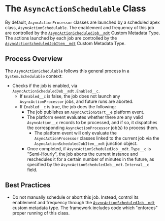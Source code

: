 # The `AsyncActionSchedulable` Class

By default, `AsyncActionProcessor` classes are launched by a scheduled apex class, `AsyncActionSchedulable`. The enablement and frequency of this job are controlled by the [`AsyncActionScheduledJob__mdt`](/docs/SCHEDULEDJOBSETTINGS.md) Custom Metadata Type. The actions launched by each job are controlled by the [`AsyncActionScheduledJobItem__mdt`](/docs/SCHEDULEDJOBITEMSETTINGS.md) Custom Metadata Type.

## Process Overview

The `AsyncActionSchedulable` follows this general process in a `System.Schedulable` context:

-   Checks if the job is enabled, via `AsyncActionScheduledJob__mdt.Enabled__c`.
    -   If `Enabled__c` is false, the job does not launch any `AsyncActionProcessor` jobs, and future runs are aborted.
    -   If `Enabled__c` is true, the job does the following:
        -   The job publishes an `AsyncActionStart__e` platform event.
        -   The platform event evaluates whether there are any valid `AsyncAction__c` records to be processed, and if so, it dispatches the corresponding `AsyncActionProcessor` job(s) to process them.
            -   The platform event will only evaluate the `AsyncActionProcessor` classes linked to the current job via the `AsyncActionScheduledJobItem__mdt` junction object.
        -   Once completed, if `AsyncActionScheduledJob__mdt.Type__c` is "Semi-Hourly", the job aborts the current instance and reschedules it for a certain number of minutes in the future, as specified by the `AsyncActionScheduledJob__mdt.Interval__c` field.

## Best Practices

-   Do not manually schedule or abort this job. Instead, control its enablement and frequency through the [`AsyncActionScheduledJob__mdt`](/docs/SCHEDULEDJOBSETTINGS.md) custom metadata type. The framework includes code which "enforces" proper running of this class.
